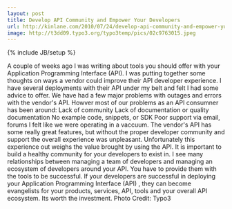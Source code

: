 ```yaml
---
layout: post
title: Develop API Community and Empower Your Developers
url: http://kinlane.com/2010/07/24/develop-api-community-and-empower-your-developers/
image: http://t3dd09.typo3.org/typo3temp/pics/02c9763015.jpeg
---
```

{% include JB/setup %}
<p>
     A couple of weeks ago I was writing about tools you should offer with your Application Programming Interface (API). I was putting together some thoughts on ways a vendor could improve their API developer experience. I have several deployments with their API under my belt and felt I had some advice to offer. We have had a few major problems with outages and errors with the vendor's API. Howver most of our problems as an API consumner has been around: Lack of community Lack of documentation or quality documentation No example code, snippets, or SDK Poor support via email, forums I felt like we were operating in a vaccuum. The vendor's API has some really great features, but without the proper developer community and support the overall experience was unpleasant. Unfortunately this experience out weighs the value brought by using the API. It is important to build a healthy community for your developers to exist in. I see many relationships between managing a team of developers and managing an ecosystem of developers around your API. You have to provide them with the tools to be successful. If your developers are successful in deploying your Application Programming Interface (API) , they can become evangelists for your products, services, API, tools and your overall API ecosystem. Its worth the investment. Photo Credit: Typo3
</p>